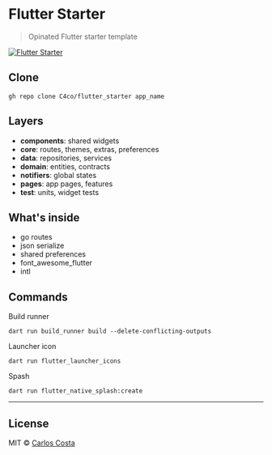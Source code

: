 # Flutter Starter

>Opinated Flutter starter template

[![Flutter Starter](https://github.com/C4co/flutter_starter/actions/workflows/dart.yml/badge.svg)](https://github.com/C4co/flutter_starter/actions/workflows/dart.yml)

## Clone

```
gh repo clone C4co/flutter_starter app_name
```

## Layers

- **components**: shared widgets
- **core**: routes, themes, extras, preferences
- **data**: repositories, services
- **domain**: entities, contracts
- **notifiers**: global states
- **pages**: app pages, features
- **test**: units, widget tests

## What's inside

- go routes
- json serialize
- shared preferences
- font_awesome_flutter
- intl

## Commands

Build runner
```
dart run build_runner build --delete-conflicting-outputs
```

Launcher icon
```
dart run flutter_launcher_icons
```

Spash
```
dart run flutter_native_splash:create
```

---

## License

MIT © [Carlos Costa](https://github.com/C4co)
